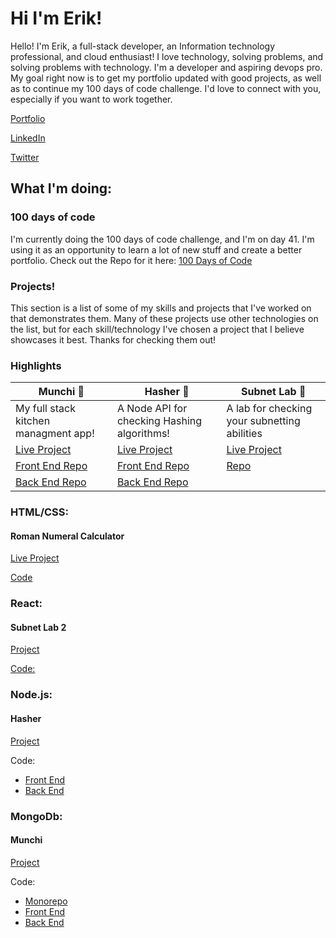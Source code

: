 # Hi I'm Erik!

Hello! I'm Erik, a full-stack developer, an Information technology professional, and cloud enthusiast! I love technology, solving problems, and solving problems with technology. I'm a developer and aspiring devops pro. My goal right now is to get my portfolio updated with good projects, as well as to continue my 100 days of code challenge. I'd love to connect with you, especially if you want to work together.

[Portfolio](https://www.erik-longuepee.com/)

[LinkedIn](https://www.linkedin.com/in/erik-longuepee/)

[Twitter](https://twitter.com/ErikLonguepee)

## What I'm doing:

### 100 days of code
I'm currently doing the 100 days of code challenge, and I'm on day 41. I'm using it as an opportunity to learn a lot of new stuff and create a better portfolio. Check out the Repo for it here: [100 Days of Code](https://github.com/ecron11/100DaysOfCode)

### Projects!
This section is a list of some of my skills and projects that I've worked on that demonstrates them. Many of these projects use other technologies on the list, but for each skill/technology I've chosen a project that I believe showcases it best. Thanks for checking them out!


### Highlights
Munchi :orange: | Hasher :closed_lock_with_key: | Subnet Lab :microscope:
-------|--------|-----------
My full stack kitchen managment app! | A Node API for checking Hashing algorithms! | A lab for checking your subnetting abilities
[Live Project](https://munchi.erik-longuepee.com/) | [Live Project](https://hasher.erik-longuepee.com/) | [Live Project](https://master.dd2su1dyxehpr.amplifyapp.com/)
[Front End Repo](https://github.com/ecron11/Munchi-Frontend)| [Front End Repo](https://github.com/ecron11/Crypto-Api-Frontend) | [Repo](https://github.com/ecron11/subnetting-lab-02)
[Back End Repo](https://github.com/ecron11/munchi-server)| [Back End Repo](https://github.com/ecron11/CryptoApi)

### HTML/CSS:  
#### Roman Numeral Calculator
[Live Project](https://main.d24mmkukk8ng7y.amplifyapp.com/)

[Code](https://github.com/ecron11/romanNumeralConverter)

### React:
#### Subnet Lab 2
[Project](https://master.dd2su1dyxehpr.amplifyapp.com/)

[Code:](https://github.com/ecron11/subnetting-lab-02)

### Node.js:
#### Hasher

[Project](https://hasher.erik-longuepee.com/)

Code:
- [Front End](https://github.com/ecron11/Crypto-Api-Frontend)
- [Back End](https://github.com/ecron11/CryptoApi)

### MongoDb:
#### Munchi
[Project](https://munchi.erik-longuepee.com/)

Code:
- [Monorepo](https://github.com/ecron11/munchi)
- [Front End](https://github.com/ecron11/Munchi-Frontend)
- [Back End](https://github.com/ecron11/munchi-server)


